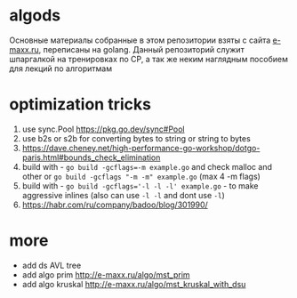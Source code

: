 # algods
Основные материалы собранные в этом репозитории взяты с сайта [e-maxx.ru](http://e-maxx.ru), переписаны на golang.
Данный репозиторий служит шпаргалкой на тренировках по CP, а так же неким наглядным пособием для лекций по алгоритмам
# optimization tricks
  1. use sync.Pool https://pkg.go.dev/sync#Pool
  2. use b2s or s2b for converting bytes to string or string to bytes
  3. https://dave.cheney.net/high-performance-go-workshop/dotgo-paris.html#bounds_check_elimination
  4. build with - `go build -gcflags=-m example.go` and check malloc and other or `go build -gcflags "-m -m" example.go` (max 4 -m flags)
  5. build with - `go build -gcflags='-l -l -l' example.go` - to make aggressive inlines (also can use `-l -l` and dont use `-l`)
  6. https://habr.com/ru/company/badoo/blog/301990/
# more
+ add ds AVL tree
+ add algo prim http://e-maxx.ru/algo/mst_prim
+ add algo kruskal http://e-maxx.ru/algo/mst_kruskal_with_dsu
